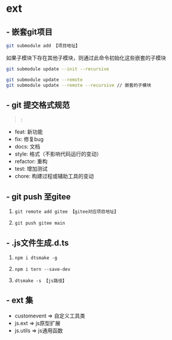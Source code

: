 # ext
## - 嵌套git项目

```bash
git submodule add 【项目地址】
```
如果子模块下存在其他子模块，则通过此命令初始化这些嵌套的子模块
```bash
git submodule update --init --recursive 
```
```bash
git submodule update --remote
git submodule update --remote --recursive // 嵌套的子模块
```
## - git 提交格式规范
> <type>: <body>

- feat: 新功能
- fix: 修复bug
- docs: 文档
- style: 格式（不影响代码运行的变动）
- refactor: 重构
- test: 增加测试
- chore: 构建过程或辅助工具的变动
## - git push 至gitee

1. ```
   git remote add gitee 【gitee对应项目地址】
   ```

2. ```
   git push gitee main
   ```
## - .js文件生成.d.ts

1. ```
   npm i dtsmake -g
   ```

2. ```
   npm i tern --save-dev
   ```

3. ```
   dtsmake -s 【js路径】
   ```
## - ext 集

- customevent => 自定义工具类
- js.ext => js原型扩展
- js.utils => js通用函数

